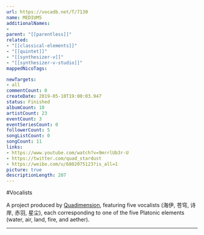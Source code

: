 ```yaml
---
url: https://vocadb.net/T/7130
name: MEDIUM5
additionalNames: 
- 
parent: "[[parentless]]"
related:
- "[[classical-elements]]"
- "[[quintet]]"
- "[[synthesizer-v]]"
- "[[synthesizer-v-studio]]"
mappedNicoTags:

newTargets:
- all
commentCount: 0
createDate: 2019-05-10T19:00:03.947
status: Finished
albumCount: 10
artistCount: 23
eventCount: 3
eventSeriesCount: 0
followerCount: 5
songListCount: 0
songCount: 11
links: 
- https://www.youtube.com/watch?v=9mrrlUb3r-U
- https://twitter.com/quad_stardust
- https://weibo.com/u/6802075123?is_all=1
picture: true
descriptionLength: 207
---
```


#Vocalists

A project produced by [Quadimension](https://vocadb.net/Ar/48697), featuring five vocalists (海伊, 苍穹, 诗岸, 赤羽, 星尘), each corresponding to one of the five Platonic elements (water, air, land, fire, and aether).

---


